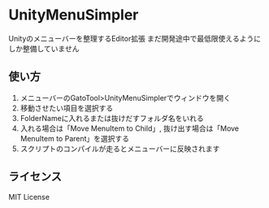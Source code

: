# UnityMenuSimpler
Unityのメニューバーを整理するEditor拡張
まだ開発途中で最低限使えるようにしか整備していません

## 使い方
1. メニューバーのGatoTool>UnityMenuSimplerでウィンドウを開く
2. 移動させたい項目を選択する
3. FolderNameに入れるまたは抜けだすフォルダ名をいれる
4. 入れる場合は「Move MenuItem to Child」, 抜け出す場合は「Move MenuItem to Parent」を選択する
5. スクリプトのコンパイルが走るとメニューバーに反映されます

## ライセンス
MIT License
